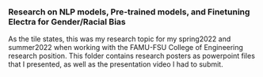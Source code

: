 ### Research on NLP models, Pre-trained models, and Finetuning Electra for Gender/Racial Bias

As the tile states, this was my research topic for my spring2022 and summer2022 when working with the FAMU-FSU College of Engineering research position.
This folder contains research posters as powerpoint files that I presented, as well as the presentation video I had to submit.

